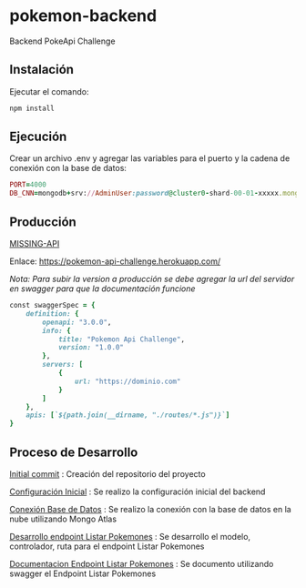# pokemon-backend
 Backend PokeApi Challenge

Instalación
-----

Ejecutar el comando:

```ruby
npm install
```

Ejecución
-----

Crear un archivo .env y agregar las variables para el puerto y la cadena de conexión con la base de datos: 

```ruby
PORT=4000
DB_CNN=mongodb+srv://AdminUser:password@cluster0-shard-00-01-xxxxx.mongodb.net/exapledb?retryWrites=true&w=majority
```
Producción
-----
[MISSING-API](https://pokemon-api-challenge.herokuapp.com/)

Enlace: <https://pokemon-api-challenge.herokuapp.com/>

*Nota: Para subir la version a producción se debe agregar la url del servidor en swagger para que la documentación funcione*

```ruby
const swaggerSpec = {
    definition: {
        openapi: "3.0.0",
        info: {
            title: "Pokemon Api Challenge",
            version: "1.0.0"
        },
        servers: [
            {
                url: "https://dominio.com"
            }
        ]
    },
    apis: [`${path.join(__dirname, "./routes/*.js")}`]
}
```
Proceso de Desarrollo
-----
[Initial commit](https://github.com/jfpanchi2/pokemon-backend/commit/43d03751bce7e295186ae316f8f438356ec52029)
: Creación del repositorio del proyecto

[Configuración Inicial](https://github.com/jfpanchi2/pokemon-backend/commit/0beb18725644f5397434356a4306e3b1c3fdcff3) : Se realizo la configuración inicial del backend

[Conexión Base de Datos](https://github.com/jfpanchi2/pokemon-backend/commit/b876fc67723825f78b24815501595d9f317dec29) : Se realizo la conexión con la base de datos en la nube utilizando Mongo Atlas

[Desarrollo endpoint Listar Pokemones](https://github.com/jfpanchi2/pokemon-backend/commit/2f996b592d2738cdf7dd7cac98a832fa6bd76052) : Se desarrollo el modelo, controlador, ruta para el endpoint Listar Pokemones

[Documentacion Endpoint Listar Pokemones](https://github.com/jfpanchi2/pokemon-backend/commit/fe8f3c0b6f129f6fff04ee7b48af3bfbcfd6dd5c) :
Se documento utilizando swagger el Endpoint Listar Pokemones